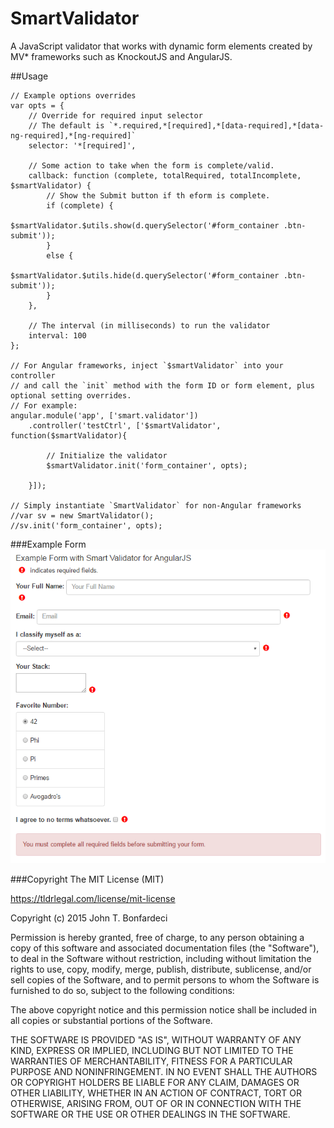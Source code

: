 # SmartValidator
A JavaScript validator that works with dynamic form elements created by MV* frameworks such as KnockoutJS and AngularJS.

##Usage
```
// Example options overrides
var opts = {
    // Override for required input selector
    // The default is `*.required,*[required],*[data-required],*[data-ng-required],*[ng-required]`
    selector: '*[required]',

    // Some action to take when the form is complete/valid.
    callback: function (complete, totalRequired, totalIncomplete, $smartValidator) {
        // Show the Submit button if th eform is complete.
        if (complete) {
            $smartValidator.$utils.show(d.querySelector('#form_container .btn-submit'));
        }
        else {
            $smartValidator.$utils.hide(d.querySelector('#form_container .btn-submit'));
        }
    },

    // The interval (in milliseconds) to run the validator
    interval: 100
};

// For Angular frameworks, inject `$smartValidator` into your controller 
// and call the `init` method with the form ID or form element, plus optional setting overrides.
// For example:
angular.module('app', ['smart.validator'])
    .controller('testCtrl', ['$smartValidator', function($smartValidator){
        
        // Initialize the validator
        $smartValidator.init('form_container', opts);
        
    }]);

// Simply instantiate `SmartValidator` for non-Angular frameworks
//var sv = new SmartValidator();
//sv.init('form_container', opts);
```

###Example Form
![Example Form](sample_form.png "Example Form")

###Copyright
The MIT License (MIT)
    
<https://tldrlegal.com/license/mit-license>

Copyright (c) 2015 John T. Bonfardeci
     
Permission is hereby granted, free of charge, to any person obtaining a copy of this software and associated documentation files (the "Software"), to deal in the Software without restriction, including without limitation the rights to use, copy, modify, merge, publish, distribute, sublicense, and/or sell copies of the Software, and to permit persons to whom the Software is furnished to do so, subject to the following conditions:
 
The above copyright notice and this permission notice shall be included in all copies or substantial portions of the Software.

THE SOFTWARE IS PROVIDED "AS IS", WITHOUT WARRANTY OF ANY KIND, EXPRESS OR IMPLIED, INCLUDING BUT NOT LIMITED TO THE WARRANTIES OF MERCHANTABILITY, 
FITNESS FOR A PARTICULAR PURPOSE AND NONINFRINGEMENT. IN NO EVENT SHALL THE AUTHORS OR COPYRIGHT HOLDERS BE LIABLE FOR ANY CLAIM, DAMAGES OR OTHER 
LIABILITY, WHETHER IN AN ACTION OF CONTRACT, TORT OR OTHERWISE, ARISING FROM, OUT OF OR IN CONNECTION WITH THE SOFTWARE OR THE USE OR OTHER 
DEALINGS IN THE SOFTWARE.

